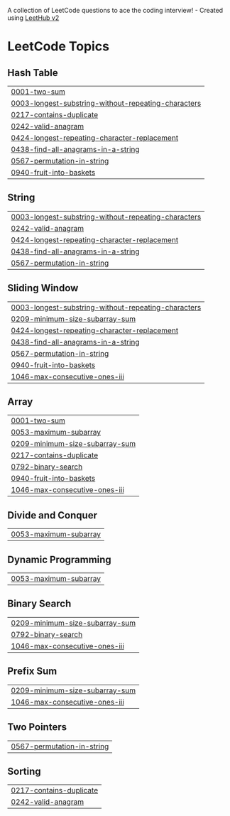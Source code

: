A collection of LeetCode questions to ace the coding interview! - Created using [LeetHub v2](https://github.com/arunbhardwaj/LeetHub-2.0)
<!---LeetCode Topics Start-->
# LeetCode Topics
## Hash Table
|  |
| ------- |
| [0001-two-sum](https://github.com/SriHariAvula/LeetCode/tree/master/0001-two-sum) |
| [0003-longest-substring-without-repeating-characters](https://github.com/SriHariAvula/LeetCode/tree/master/0003-longest-substring-without-repeating-characters) |
| [0217-contains-duplicate](https://github.com/SriHariAvula/LeetCode/tree/master/0217-contains-duplicate) |
| [0242-valid-anagram](https://github.com/SriHariAvula/LeetCode/tree/master/0242-valid-anagram) |
| [0424-longest-repeating-character-replacement](https://github.com/SriHariAvula/LeetCode/tree/master/0424-longest-repeating-character-replacement) |
| [0438-find-all-anagrams-in-a-string](https://github.com/SriHariAvula/LeetCode/tree/master/0438-find-all-anagrams-in-a-string) |
| [0567-permutation-in-string](https://github.com/SriHariAvula/LeetCode/tree/master/0567-permutation-in-string) |
| [0940-fruit-into-baskets](https://github.com/SriHariAvula/LeetCode/tree/master/0940-fruit-into-baskets) |
## String
|  |
| ------- |
| [0003-longest-substring-without-repeating-characters](https://github.com/SriHariAvula/LeetCode/tree/master/0003-longest-substring-without-repeating-characters) |
| [0242-valid-anagram](https://github.com/SriHariAvula/LeetCode/tree/master/0242-valid-anagram) |
| [0424-longest-repeating-character-replacement](https://github.com/SriHariAvula/LeetCode/tree/master/0424-longest-repeating-character-replacement) |
| [0438-find-all-anagrams-in-a-string](https://github.com/SriHariAvula/LeetCode/tree/master/0438-find-all-anagrams-in-a-string) |
| [0567-permutation-in-string](https://github.com/SriHariAvula/LeetCode/tree/master/0567-permutation-in-string) |
## Sliding Window
|  |
| ------- |
| [0003-longest-substring-without-repeating-characters](https://github.com/SriHariAvula/LeetCode/tree/master/0003-longest-substring-without-repeating-characters) |
| [0209-minimum-size-subarray-sum](https://github.com/SriHariAvula/LeetCode/tree/master/0209-minimum-size-subarray-sum) |
| [0424-longest-repeating-character-replacement](https://github.com/SriHariAvula/LeetCode/tree/master/0424-longest-repeating-character-replacement) |
| [0438-find-all-anagrams-in-a-string](https://github.com/SriHariAvula/LeetCode/tree/master/0438-find-all-anagrams-in-a-string) |
| [0567-permutation-in-string](https://github.com/SriHariAvula/LeetCode/tree/master/0567-permutation-in-string) |
| [0940-fruit-into-baskets](https://github.com/SriHariAvula/LeetCode/tree/master/0940-fruit-into-baskets) |
| [1046-max-consecutive-ones-iii](https://github.com/SriHariAvula/LeetCode/tree/master/1046-max-consecutive-ones-iii) |
## Array
|  |
| ------- |
| [0001-two-sum](https://github.com/SriHariAvula/LeetCode/tree/master/0001-two-sum) |
| [0053-maximum-subarray](https://github.com/SriHariAvula/LeetCode/tree/master/0053-maximum-subarray) |
| [0209-minimum-size-subarray-sum](https://github.com/SriHariAvula/LeetCode/tree/master/0209-minimum-size-subarray-sum) |
| [0217-contains-duplicate](https://github.com/SriHariAvula/LeetCode/tree/master/0217-contains-duplicate) |
| [0792-binary-search](https://github.com/SriHariAvula/LeetCode/tree/master/0792-binary-search) |
| [0940-fruit-into-baskets](https://github.com/SriHariAvula/LeetCode/tree/master/0940-fruit-into-baskets) |
| [1046-max-consecutive-ones-iii](https://github.com/SriHariAvula/LeetCode/tree/master/1046-max-consecutive-ones-iii) |
## Divide and Conquer
|  |
| ------- |
| [0053-maximum-subarray](https://github.com/SriHariAvula/LeetCode/tree/master/0053-maximum-subarray) |
## Dynamic Programming
|  |
| ------- |
| [0053-maximum-subarray](https://github.com/SriHariAvula/LeetCode/tree/master/0053-maximum-subarray) |
## Binary Search
|  |
| ------- |
| [0209-minimum-size-subarray-sum](https://github.com/SriHariAvula/LeetCode/tree/master/0209-minimum-size-subarray-sum) |
| [0792-binary-search](https://github.com/SriHariAvula/LeetCode/tree/master/0792-binary-search) |
| [1046-max-consecutive-ones-iii](https://github.com/SriHariAvula/LeetCode/tree/master/1046-max-consecutive-ones-iii) |
## Prefix Sum
|  |
| ------- |
| [0209-minimum-size-subarray-sum](https://github.com/SriHariAvula/LeetCode/tree/master/0209-minimum-size-subarray-sum) |
| [1046-max-consecutive-ones-iii](https://github.com/SriHariAvula/LeetCode/tree/master/1046-max-consecutive-ones-iii) |
## Two Pointers
|  |
| ------- |
| [0567-permutation-in-string](https://github.com/SriHariAvula/LeetCode/tree/master/0567-permutation-in-string) |
## Sorting
|  |
| ------- |
| [0217-contains-duplicate](https://github.com/SriHariAvula/LeetCode/tree/master/0217-contains-duplicate) |
| [0242-valid-anagram](https://github.com/SriHariAvula/LeetCode/tree/master/0242-valid-anagram) |
<!---LeetCode Topics End-->